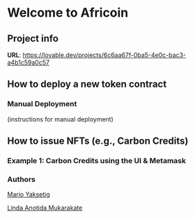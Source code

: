 # Welcome to Africoin


## Project info
**URL**: https://lovable.dev/projects/6c6aa67f-0ba5-4e0c-bac3-a4b1c59a0c57



## How to deploy a new token contract

### Manual Deployment
(instructions for manual deployment)


## How to issue NFTs (e.g., Carbon Credits)
### Example 1: Carbon Credits using the UI & Metamask


### Authors
[Mario Yaksetig](https://github.com/yaksetig)

[Linda Anotida Mukarakate](https://github.com/lindamatmuk)
